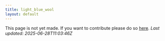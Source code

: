 ```yaml
---
title: light_blue_wool
layout: default
---
```


This page is not yet made. If you want to contribute please do so [here](https://github.com/CrazyH2/Bigstone/blob/wiki/components/light_blue_wool.md).
_Last updated: 2025-06-28T11:03:46Z_
